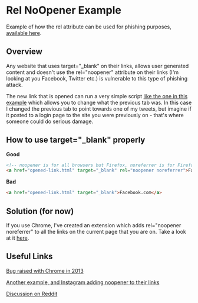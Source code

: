 # Rel NoOpener Example

Example of how the rel attribute can be used for phishing purposes, [available here](https://jamiefarrelly.github.io/Rel-NoOpener-Example/).


Overview
--------------------------

Any website that uses target="_blank" on their links, allows user generated content and doesn't use the rel="noopener" attribute on 
their links (I'm looking at you Facebook, Twitter etc.) is vulnerable to this type of phishing attack.

The new link that is opened can run a very simple script [like the one in this example](https://github.com/JamieFarrelly/Rel-NoOpener-Example/blob/master/opened-link.html)
which allows you to change what the previous tab was. In this case I changed the previous tab to point towards one of my tweets, but
imagine if it posted to a login page to the site you were previously on - that's where someone could do serious damage.


How to use target="_blank" properly
--------------------------

**Good**
```html
<!-- noopener is for all browsers but Firefox, noreferrer is for Firefox -->
<a href="opened-link.html" target="_blank" rel="noopener noreferrer">Facebook.com</a>
```

**Bad**
```html
<a href="opened-link.html" target="_blank">Facebook.com</a>
```

Solution (for now)
--------------------------
If you use Chrome, I've created an extension which adds rel="noopener noreferrer" to all the links on the current page that you are on. Take a look at it [here](https://github.com/JamieFarrelly/No-Opener-No-Phishers).

Useful Links
--------------------------

[Bug raised with Chrome in 2013](https://bugs.chromium.org/p/chromium/issues/detail?id=168988)

[Another example, and Instagram adding noopener to their links](https://dev.to/ben/the-targetblank-vulnerability-by-example)

[Discussion on Reddit](https://www.reddit.com/r/programming/comments/4zikpx/the_target_blank_vulnerability_by_example/)
